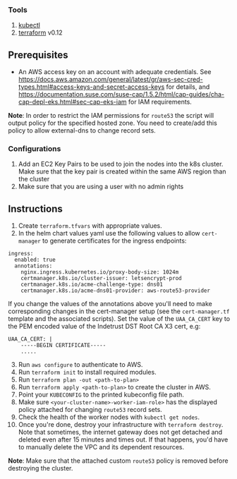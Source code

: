 ### Tools

1. [kubectl](https://kubernetes.io/docs/tasks/tools/install-kubectl/)
1. [terraform](https://www.terraform.io/) v0.12

## Prerequisites

* An AWS access key on an account with adequate credentials. See https://docs.aws.amazon.com/general/latest/gr/aws-sec-cred-types.html#access-keys-and-secret-access-keys for details, and https://documentation.suse.com/suse-cap/1.5.2/html/cap-guides/cha-cap-depl-eks.html#sec-cap-eks-iam for IAM requirements.

**Note**: In order to restrict the IAM permissions for `route53` the script will output policy for the specified hosted zone. You need to create/add this policy to allow external-dns to change record sets.

### Configurations

1. Add an EC2 Key Pairs to be used to join the nodes into the k8s cluster. Make sure that the key pair is created within the same AWS region than the cluster
2. Make sure that you are using a user with no admin rights

## Instructions

1. Create `terraform.tfvars` with appropriate values.
2. In the helm chart values yaml use the following values to allow `cert-manager` to generate certificates for the ingress endpoints:

```
ingress:
  enabled: true
  annotations:
    nginx.ingress.kubernetes.io/proxy-body-size: 1024m
    certmanager.k8s.io/cluster-issuer: letsencrypt-prod
    certmanager.k8s.io/acme-challenge-type: dns01
    certmanager.k8s.io/acme-dns01-provider: aws-route53-provider
```
If you change the values of the annotations above you'll need to make corresponding changes in the cert-manager setup (see the `cert-manager.tf` template and the associated scripts). Set the value of the `UAA_CA_CERT` key to the PEM encoded value of the Indetrust DST Root CA X3 cert, e.g:

```
UAA_CA_CERT: |
    -----BEGIN CERTIFICATE-----
    .....
```

3. Run `aws configure` to authenticate to AWS.
4. Run `terraform init` to install required modules.
5. Run `terraform plan -out <path-to-plan>`
6. Run `terraform apply <path-to-plan>` to create the cluster in AWS.
7. Point your `KUBECONFIG` to the printed kubeconfig file path.
8. Make sure `<your-cluster-name>-worker-iam-role>` has the displayed policy attached for changing `route53` record sets.
9. Check the health of the worker nodes with `kubectl get nodes`.
10. Once you're done, destroy your infrastructure with `terraform destroy`. Note that sometimes, the internet gateway does not get detached and deleted even after 15 minutes and times out. If that happens, you'd have to manually delete the VPC and its dependent resources.

**Note**: Make sure that the attached custom `route53` policy is removed before destroying the cluster.